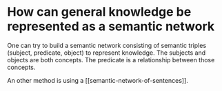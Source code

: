# How can general knowledge be represented as a semantic network

One can try to build a semantic network consisting of semantic triples (subject, predicate, object) to represent knowledge. The subjects and objects are both concepts. The predicate is a relationship between those concepts.

An other method is using a [[semantic-network-of-sentences]].